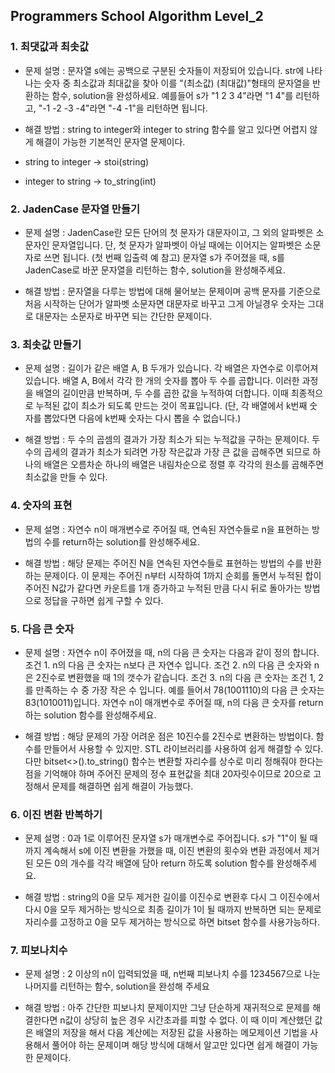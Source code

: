 ## Programmers School Algorithm Level_2

### 1. 최댓값과 최솟값
- 문제 설명 :  문자열 s에는 공백으로 구분된 숫자들이 저장되어 있습니다. str에 나타나는 숫자 중 최소값과 최대값을 찾아 이를 "(최소값) (최대값)"형태의 문자열을 반환하는 함수, solution을 완성하세요.
예를들어 s가 "1 2 3 4"라면 "1 4"를 리턴하고, "-1 -2 -3 -4"라면 "-4 -1"을 리턴하면 됩니다.

- 해결 방법 : string to integer와 integer to string 함수를 알고 있다면 어렵지 않게 해결이 가능한 기본적인 문자열 문제이다.
- string to integer -> stoi(string)
- integer to string -> to_string(int)


### 2. JadenCase 문자열 만들기
- 문제 설명 :  JadenCase란 모든 단어의 첫 문자가 대문자이고, 그 외의 알파벳은 소문자인 문자열입니다. 단, 첫 문자가 알파벳이 아닐 때에는 이어지는 알파벳은 소문자로 쓰면 됩니다. (첫 번째 입출력 예 참고)
문자열 s가 주어졌을 때, s를 JadenCase로 바꾼 문자열을 리턴하는 함수, solution을 완성해주세요.

- 해결 방법 : 문자열을 다루는 방법에 대해 물어보는 문제이며 공백 문자를 기준으로 처음 시작하는 단어가 알파벳 소문자면 대문자로 바꾸고 그게 아닐경우 숫자는 그대로 대문자는 소문자로 바꾸면 되는 간단한 문제이다.

### 3. 최솟값 만들기
- 문제 설명 :  길이가 같은 배열 A, B 두개가 있습니다. 각 배열은 자연수로 이루어져 있습니다. 
배열 A, B에서 각각 한 개의 숫자를 뽑아 두 수를 곱합니다. 이러한 과정을 배열의 길이만큼 반복하며, 두 수를 곱한 값을 누적하여 더합니다. 이때 최종적으로 누적된 값이 최소가 되도록 만드는 것이 목표입니다. (단, 각 배열에서 k번째 숫자를 뽑았다면 다음에 k번째 숫자는 다시 뽑을 수 없습니다.)

- 해결 방법 : 두 수의 곱셈의 결과가 가장 최소가 되는 누적값을 구하는 문제이다. 두 수의 곱세의 결과가 최소가 되려면 가장 작은값과 가장 큰 값을 곱해주면 되므로 하나의 배열은 오름차순 하나의 배열은 내림차순으로 정렬 후 각각의 원소를 곱해주면 최소값을 만들 수 있다.

### 4. 숫자의 표현
- 문제 설명 :  자연수 n이 매개변수로 주어질 때, 연속된 자연수들로 n을 표현하는 방법의 수를 return하는 solution를 완성해주세요.

- 해결 방법 : 해당 문제는 주어진 N을 연속된 자연수들로 표현하는 방법의 수를 반환하는 문제이다. 이 문제는 주어진 n부터 시작하여 1까지 순회를 돌면서 누적된 합이 주어진 N값가 같다면 카운트를 1개 증가하고 누적된 만큼 다시 뒤로 돌아가는 방법으로 정답을 구하면 쉽게 구할 수 있다.

### 5. 다음 큰 숫자
- 문제 설명 :  자연수 n이 주어졌을 때, n의 다음 큰 숫자는 다음과 같이 정의 합니다.
조건 1. n의 다음 큰 숫자는 n보다 큰 자연수 입니다.
조건 2. n의 다음 큰 숫자와 n은 2진수로 변환했을 때 1의 갯수가 같습니다.
조건 3. n의 다음 큰 숫자는 조건 1, 2를 만족하는 수 중 가장 작은 수 입니다.
예를 들어서 78(1001110)의 다음 큰 숫자는 83(1010011)입니다.
자연수 n이 매개변수로 주어질 때, n의 다음 큰 숫자를 return 하는 solution 함수를 완성해주세요.

- 해결 방법 : 해당 문제의 가장 어려운 점은 10진수를 2진수로 변환하는 방법이다. 함수를 만들어서 사용할 수 있지만. STL <bitset> 라이브러리를 사용하여 쉽게 해결할 수 있다. 다만 bitset<>().to_string() 함수는 변환할 자리수를 상수로 미리 정해줘야 한다는 점을 기억해야 하며 주어진 문제의 정수 표현값을 최대 20자릿수이므로 20으로 고정해서 문제를 해결하면 쉽게 해결이 가능했다.


### 6. 이진 변환 반복하기
- 문제 설명 :  0과 1로 이루어진 문자열 s가 매개변수로 주어집니다. s가 "1"이 될 때까지 계속해서 s에 이진 변환을 가했을 때, 이진 변환의 횟수와 변환 과정에서 제거된 모든 0의 개수를 각각 배열에 담아 return 하도록 solution 함수를 완성해주세요.

- 해결 방법 : string의 0을 모두 제거한 길이를 이진수로 변환후 다시 그 이진수에서 다시 0을 모두 제거하는 방식으로 최종 길이가 1이 될 때까지 반복하면 되는 문제로 자리수를 고정하고 0을 모두 제거하는 방식으로 하면 bitset 함수를 사용가능하다.

### 7. 피보나치수
- 문제 설명 : 2 이상의 n이 입력되었을 때, n번째 피보나치 수를 1234567으로 나눈 나머지를 리턴하는 함수, solution을 완성해 주세요

- 해결 방법 : 아주 간단한 피보나치 문제이지만 그냥 단순하게 재귀적으로 문제를 해결한다면 n값이 상당히 높은 경우 시간초과를 피할 수 없다. 이 때 이미 계산했던 값은 배열의 저장을 해서 다음 계산에는 저장된 값을 사용하는 메모제이션 기법을 사용해서 풀어야 하는 문제이며 해당 방식에 대해서 알고만 있다면 쉽게 해결이 가능한 문제이다.